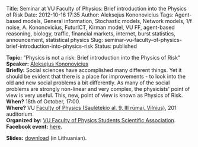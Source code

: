Title: Seminar at VU Faculty of Physics: Brief introduction into the Physics of Risk
Date: 2012-10-16 17:35
Author: Aleksejus Kononovicius
Tags: Agent-based models, General information, Stochastic models, Network models, 1/f noise, A. Kononovicius, FuturICT, Kirman model, VU FF, agent-based reasoning, biology, traffic, financial markets, internet, burst statistics, announcement, statistical physics
Slug: seminar-vu-faculty-of-physics-brief-introduction-into-physics-risk
Status: published

**Topic:**
"Physics is not a risk: Brief introduction into the Physics of Risk"  
**Speaker:** [Aleksejus Kononovicius](http://kononovicius.lt/en/)  
**Briefly:** Social sciences have accomplished many different things.
Yet it should be evident that there is a place for improvements - to
look into the old and new social problems a bit differently. As many of
the social problems are strongly non-linear and very complex, the
physicists' point of view is very useful. This, new, point of view is
known as Physics of Risk.  
**When?** 18th of October, 17:00.  
**Where?** VU [Faculty of Physics (Saulėtekio al. 9, III rūmai,
Vilnius)](http://www.ff.vu.lt/), 201 auditorium.  
**Organized by:** [VU Faculty of Physics Students Scientific
Association](http://www.smd.ff.vu.lt/).  
**Facebook event:**
[here](https://www.facebook.com/events/395011713904204/).

**Slides:**
[download](/uploads/biblio/biblio_1356082258.pdf)
(in Lithuanian).
